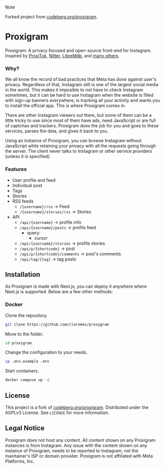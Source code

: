 > [!NOTE]
> Forked project from [codeberg.org/proxigram](https://codeberg.org/proxigram/proxigram).

# Proxigram

Proxigram: A privacy focused and open-source front-end for Instagram.
Inspired by [ProxiTok](https://github.com/pablouser1/ProxiTok), [Nitter](https://github.com/zedeus/nitter/), [LibreMdb](https://codeberg.org/zyachel/libremdb), and [many others](https://github.com/digitalblossom/alternative-frontends)

### Why?

We all know the record of bad practices that Meta has done against user's privacy. Regardless of that, Instagram still is one of the largest social media in the world. This makes it imposible to not have to check Instagram sometimes, but it can be hard to use Instagram when the website is filled with sign-up banners everywhere, is tracking all your activity and wants you to install the official app. This is where Proxigram comes in.

There are other Instagram viewers out there, but some of them can be a little tricky to use since most of them have ads, need JavaScript or are full of captchas and trackers. Proxigram does the job for you and goes to these services, parses the data, and gives it back to you.

Using an instance of Proxigram, you can browse Instagram without JavaScript while retaining your privacy with all the requests going through the server. The client never talks to Instagram or other service providers (unless it is specified).

### Features

-   User profile and feed
-   Individual post
-   Tags
-   Stories
-   RSS feeds
    -   `/{username}/rss` -> Feed
    -   `/{username}/stories/rss` -> Stories
-   API
    -   `/api/{username}` -> profile info
    -   `/api/{username}/posts` -> profile feed
        -   query:
            -   cursor
    -   `/api/{username}/stories` -> profile stories
    -   `/api/p/{shortcode}` -> post
    -   `/api/p/{shortcode}/comments` -> post's comments
    -   `/api/tag/{tag}` -> tag posts

## Installation

As Proxigram is made with Next.js, you can deploy it anywhere where Next.js is supported. Below are a few other methods:

### Docker

Clone the repository.

```bash
git clone https://github.com/claromes/proxygram
```

Move to the folder.

```bash
cd proxigram
```

Change the configuration to your needs.

```bash
cp .env.example .env
```

Start containers.

```bash
docker compose up -d
```

## License

 This project is a fork of [codeberg.org/proxigram](https://codeberg.org/proxigram/proxigram). Distributed under the AGPLv3 License. See `LICENSE` for more information.

## Legal Notice

Proxigram does not host any content. All content shown on any Proxigram instances is from Instagram. Any issue with the content shown on any instance of Proxigram, needs to be reported to Instagram, not the maintainer's ISP or domain provider. Proxigram is not affiliated with Meta Platforms, Inc.
